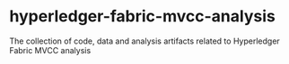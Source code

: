 # hyperledger-fabric-mvcc-analysis
The collection of code, data and analysis artifacts related to Hyperledger Fabric MVCC analysis
